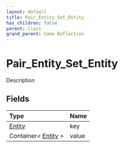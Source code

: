 ```yaml
---
layout: default
title: Pair_Entity_Set_Entity
has_children: false
parent: Class
grand_parent: Game Reflection
---
```

# Pair_Entity_Set_Entity
Description 

## Fields

| Type | Name |
|:----------|:--------------|
| [Entity](/riftbreaker-wiki/docs/game-reflection/classes/entity/) | key |
| Container< [Entity](/riftbreaker-wiki/docs/game-reflection/classes/entity/) > | value |

